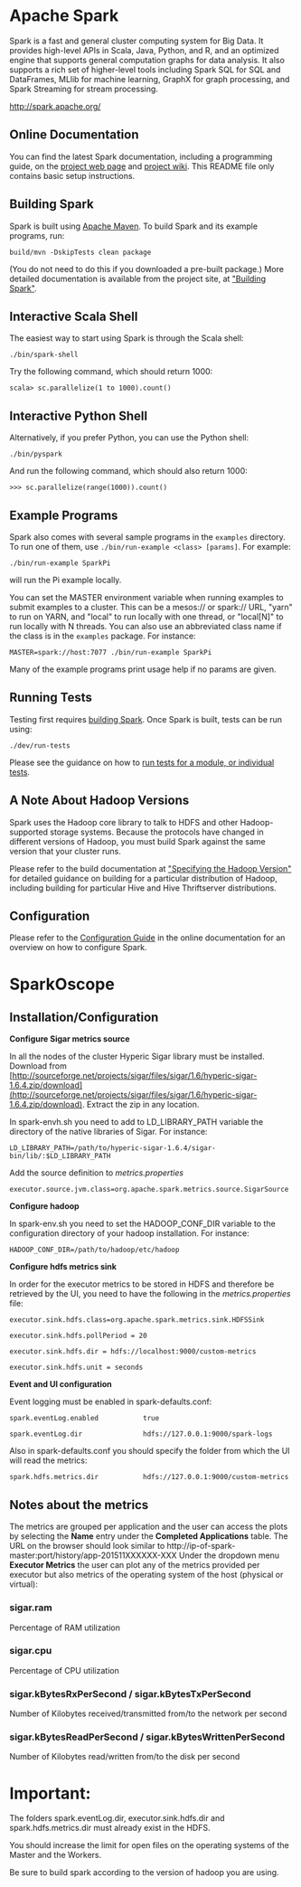 # Apache Spark

Spark is a fast and general cluster computing system for Big Data. It provides
high-level APIs in Scala, Java, Python, and R, and an optimized engine that
supports general computation graphs for data analysis. It also supports a
rich set of higher-level tools including Spark SQL for SQL and DataFrames,
MLlib for machine learning, GraphX for graph processing,
and Spark Streaming for stream processing.

<http://spark.apache.org/>


## Online Documentation

You can find the latest Spark documentation, including a programming
guide, on the [project web page](http://spark.apache.org/documentation.html)
and [project wiki](https://cwiki.apache.org/confluence/display/SPARK).
This README file only contains basic setup instructions.

## Building Spark

Spark is built using [Apache Maven](http://maven.apache.org/).
To build Spark and its example programs, run:

    build/mvn -DskipTests clean package

(You do not need to do this if you downloaded a pre-built package.)
More detailed documentation is available from the project site, at
["Building Spark"](http://spark.apache.org/docs/latest/building-spark.html).

## Interactive Scala Shell

The easiest way to start using Spark is through the Scala shell:

    ./bin/spark-shell

Try the following command, which should return 1000:

    scala> sc.parallelize(1 to 1000).count()

## Interactive Python Shell

Alternatively, if you prefer Python, you can use the Python shell:

    ./bin/pyspark

And run the following command, which should also return 1000:

    >>> sc.parallelize(range(1000)).count()

## Example Programs

Spark also comes with several sample programs in the `examples` directory.
To run one of them, use `./bin/run-example <class> [params]`. For example:

    ./bin/run-example SparkPi

will run the Pi example locally.

You can set the MASTER environment variable when running examples to submit
examples to a cluster. This can be a mesos:// or spark:// URL,
"yarn" to run on YARN, and "local" to run
locally with one thread, or "local[N]" to run locally with N threads. You
can also use an abbreviated class name if the class is in the `examples`
package. For instance:

    MASTER=spark://host:7077 ./bin/run-example SparkPi

Many of the example programs print usage help if no params are given.

## Running Tests

Testing first requires [building Spark](#building-spark). Once Spark is built, tests
can be run using:

    ./dev/run-tests

Please see the guidance on how to
[run tests for a module, or individual tests](https://cwiki.apache.org/confluence/display/SPARK/Useful+Developer+Tools).

## A Note About Hadoop Versions

Spark uses the Hadoop core library to talk to HDFS and other Hadoop-supported
storage systems. Because the protocols have changed in different versions of
Hadoop, you must build Spark against the same version that your cluster runs.

Please refer to the build documentation at
["Specifying the Hadoop Version"](http://spark.apache.org/docs/latest/building-spark.html#specifying-the-hadoop-version)
for detailed guidance on building for a particular distribution of Hadoop, including
building for particular Hive and Hive Thriftserver distributions.

## Configuration

Please refer to the [Configuration Guide](http://spark.apache.org/docs/latest/configuration.html)
in the online documentation for an overview on how to configure Spark.

# SparkOscope

## Installation/Configuration

**Configure Sigar metrics source**

In all the nodes of the cluster Hyperic Sigar library must be installed.
Download from [http://sourceforge.net/projects/sigar/files/sigar/1.6/hyperic-sigar-1.6.4.zip/download](http://sourceforge.net/projects/sigar/files/sigar/1.6/hyperic-sigar-1.6.4.zip/download).
Extract the zip in any location.

In spark-envh.sh you need to add to LD_LIBRARY_PATH variable the directory of the native libraries of Sigar. For instance:

```
LD_LIBRARY_PATH=/path/to/hyperic-sigar-1.6.4/sigar-bin/lib/:$LD_LIBRARY_PATH
```

Add the source definition to *metrics.properties*

```
executor.source.jvm.class=org.apache.spark.metrics.source.SigarSource
```

**Configure hadoop**

In spark-env.sh you need to set the HADOOP_CONF_DIR variable to the configuration directory of your hadoop installation. For instance:

```
HADOOP_CONF_DIR=/path/to/hadoop/etc/hadoop
```

**Configure hdfs metrics sink**

In order for the executor metrics to be stored in HDFS and therefore be retrieved by the UI, you need to have the following in the *metrics.properties* file:

```
executor.sink.hdfs.class=org.apache.spark.metrics.sink.HDFSSink
```

```
executor.sink.hdfs.pollPeriod = 20
```

```
executor.sink.hdfs.dir = hdfs://localhost:9000/custom-metrics
```

```
executor.sink.hdfs.unit = seconds
```

**Event and UI configuration**

Event logging must be enabled in spark-defaults.conf:

```
spark.eventLog.enabled           true
```
```
spark.eventLog.dir               hdfs://127.0.0.1:9000/spark-logs
```

Also in spark-defaults.conf you should specify the folder from which the UI will read the metrics:

```
spark.hdfs.metrics.dir           hdfs://127.0.0.1:9000/custom-metrics
```

## Notes about the metrics

The metrics are grouped per application and the user can access the plots by selecting the **Name** entry under the **Completed Applications** table.
The URL on the browser should look similar to http://ip-of-spark-master:port/history/app-201511XXXXXX-XXX
Under the dropdown menu **Executor Metrics** the user can plot any of the metrics provided per executor but also metrics of the operating system of the host (physical or virtual):

### sigar.ram

Percentage of RAM utilization

### sigar.cpu

Percentage of CPU utilization

### sigar.kBytesRxPerSecond / sigar.kBytesTxPerSecond

Number of Kilobytes received/transmitted from/to the network per second

### sigar.kBytesReadPerSecond / sigar.kBytesWrittenPerSecond

Number of Kilobytes read/written from/to the disk per second


# **Important**:

The folders spark.eventLog.dir, executor.sink.hdfs.dir and spark.hdfs.metrics.dir must already exist in the HDFS.

You should increase the limit for open files on the operating systems of the Master and the Workers.

Be sure to build spark according to the version of hadoop you are using.
